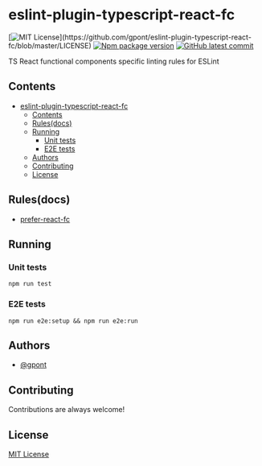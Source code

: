 # eslint-plugin-typescript-react-fc

[![MIT License](https://img.shields.io/apm/l/atomic-design-ui.svg?)](https://github.com/gpont/eslint-plugin-typescript-react-fc/blob/master/LICENSE)
[![Npm package version](https://badgen.net/npm/v/eslint-plugin-typescript-react-fc)](https://npmjs.com/package/eslint-plugin-typescript-react-fc)
[![GitHub latest commit](https://badgen.net/github/last-commit/gpont/eslint-plugin-typescript-react-fc/main)](https://github.com/gpont/eslint-plugin-typescript-react-fc/commit/)

TS React functional components specific linting rules for ESLint

## Contents

- [eslint-plugin-typescript-react-fc](#eslint-plugin-typescript-react-fc)
  - [Contents](#contents)
  - [Rules(docs)](#rulesdocs)
  - [Running](#running)
    - [Unit tests](#unit-tests)
    - [E2E tests](#e2e-tests)
  - [Authors](#authors)
  - [Contributing](#contributing)
  - [License](#license)

## Rules(docs)

- [prefer-react-fc](./docs/rules/prefer-react-fc.md)

## Running

### Unit tests

```
npm run test
```

### E2E tests

```
npm run e2e:setup && npm run e2e:run
```

## Authors

- [@gpont](https://github.com/gpont)

## Contributing

Contributions are always welcome!

## License

[MIT License](./LICENSE)
